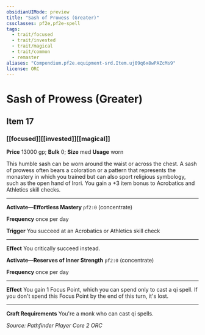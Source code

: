 ```yaml
---
obsidianUIMode: preview
title: "Sash of Prowess (Greater)"
cssclasses: pf2e,pf2e-spell
tags:
  - trait/focused
  - trait/invested
  - trait/magical
  - trait/common
  - remaster
aliases: "Compendium.pf2e.equipment-srd.Item.uj09q6x8wPAZcMs9"
license: ORC
---
```

# Sash of Prowess (Greater)
## Item 17
### [[focused]][[invested]][[magical]]


**Price** 13000 gp; 
**Bulk** 0; **Size** med
**Usage** worn

This humble sash can be worn around the waist or across the chest. A sash of prowess often bears a coloration or a pattern that represents the monastery in which you trained but can also sport religious symbology, such as the open hand of Irori. You gain a +3 item bonus to Acrobatics and Athletics skill checks.

* * *

**Activate—Effortless Mastery** `pf2:0` (concentrate)

**Frequency** once per day

**Trigger** You succeed at an Acrobatics or Athletics skill check

* * *

**Effect** You critically succeed instead.

**Activate—Reserves of Inner Strength** `pf2:0` (concentrate)

**Frequency** once per day

* * *

**Effect** You gain 1 Focus Point, which you can spend only to cast a qi spell. If you don't spend this Focus Point by the end of this turn, it's lost.

* * *

**Craft Requirements** You're a monk who can cast qi spells.

*Source: Pathfinder Player Core 2*
*ORC*